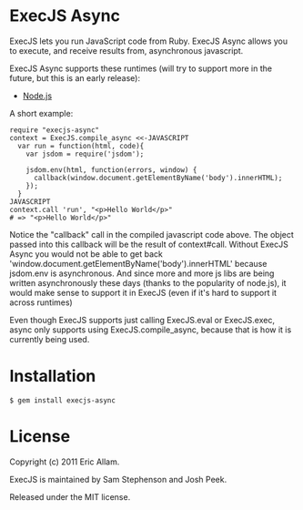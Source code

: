 ExecJS Async
======

ExecJS lets you run JavaScript code from Ruby. ExecJS Async allows you to execute, and receive results from, asynchronous javascript.

ExecJS Async supports these runtimes (will try to support more in the future, but this is an early release):

* [Node.js](http://nodejs.org/)

A short example:

    require "execjs-async"
    context = ExecJS.compile_async <<-JAVASCRIPT
      var run = function(html, code){
        var jsdom = require('jsdom');
        
        jsdom.env(html, function(errors, window) {
          callback(window.document.getElementByName('body').innerHTML);
        });
      }
    JAVASCRIPT
    context.call 'run', "<p>Hello World</p>"
    # => "<p>Hello World</p>"
    

Notice the "callback" call in the compiled javascript code above.  The object passed into this callback will be the result of context#call.  Without ExecJS Async you would not be able to get back 'window.document.getElementByName('body').innerHTML' because jsdom.env is asynchronous.  And since more and more js libs are being written asynchronously these days (thanks to the popularity of node.js), it would make sense to support it in ExecJS (even if it's hard to support it across runtimes)

Even though ExecJS supports just calling ExecJS.eval or ExecJS.exec, async only supports using ExecJS.compile_async, because that is how it is currently being used.

# Installation

    $ gem install execjs-async

# License

Copyright (c) 2011 Eric Allam.

ExecJS is maintained by Sam Stephenson and Josh Peek. 

Released under the MIT license.
